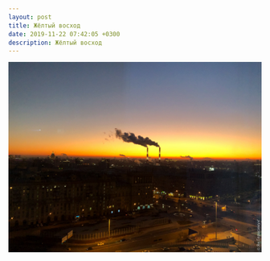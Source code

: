 ```yaml
---
layout: post
title: Жёлтый восход
date: 2019-11-22 07:42:05 +0300
description: Жёлтый восход
---
```


<img src="/assets/images/2019/11/2019-11-22_07-42-05_IMG_2725_web.jpg" class="img-fluid mx-auto d-block" alt="Жёлтый восход" />
